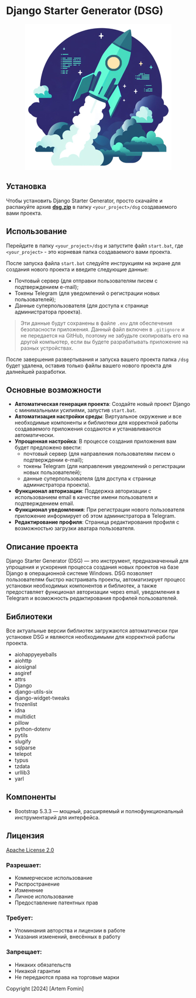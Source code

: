 # Django Starter Generator (DSG)

<p align="center">
  <img src="https://github.com/Hildbjorn/django_starter_generator/blob/main/dsg_hero.png?raw=true" alt="DSG">
</p>

## Установка
Чтобы установить Django Starter Generator, просто скачайте и распакуйте архив [**dsg.zip**](https://github.com/Hildbjorn/django_starter_generator/raw/main/DSG/dsg.zip) в папку `<your_project>/dsg` создаваемого вами проекта.

## Использование
Перейдите в папку `<your_project>/dsg` и запустите файл `start.bat`, где `<your_project>` - это корневая папка создаваемого вами проекта.

После запуска файла `start.bat` следуйте инструкциям на экране для создания нового проекта и введите следующие данные:

- Почтовый сервер (для отправки пользователям писем с подтверждением e-mail);
- Токены Telegram (для уведомлений о регистрации новых пользователей);
- Данные суперпользователя (для доступа к странице администратора проекта).

> Эти данные будут сохранены в файле `.env` для обеспечения безопасности приложения. 
> Данный файл включен в `.gitignore` и не передается на GitHub, поэтому не забудьте скопировать его на другой компьютер, если вы будете разрабатывать приложение на разных устройствах.

После завершения развертывания и запуска вашего проекта папка `/dsg` будет удалена, оставив только файлы вашего нового проекта для далнейшей разработки.

## Основные возможности
- **Автоматическая генерация проекта**: Создайте новый проект Django с минимальными усилиями, запустив `start.bat`.
- **Автоматизация настройки среды**: Виртуальное окружение и все необходимые компоненты и библиотеки для корректной работы создаваемого приложения создаются и устанавливаются автоматически.
- **Упрощенная настройка**: В процессе создания приложения вам будет предложено ввести:
  - почтовый сервер (для направления пользователям писем о подтверждении e-mail);
  - токены Telegram (для направления уведомлений о регистрации новых пользователей);
  - данные суперпользователя (для доступа к странице администратора проекта).
- **Функционал авторизации**: Поддержка авторизации с использованием email в качестве имени пользователя и подтверждением email.
- **Функционал уведомления**: При регистрации нового пользователя приложение информирует об этом администратора в Telegram.
- **Редактирование профиля**: Страница редактирования профиля с возможностью загрузки аватара пользователя.

## Описание проекта
Django Starter Generator (DSG) — это инструмент, предназначенный для упрощения и ускорения процесса создания новых проектов на базе Django в операционной системе Windows. DSG позволяет пользователям быстро настраивать проекты, автоматизирует процесс установки необходимых компонентов и библиотек, а также предоставляет функционал авторизации через email, уведомления в Telegram и возможность редактирования профилей пользователей.

## Библиотеки
Все актуальные версии библиотек загружаются автоматически при установке DSG и являются необходимыми для корректной работы проекта.

- aiohappyeyeballs
- aiohttp
- aiosignal
- asgiref
- attrs
- Django
- django-utils-six
- django-widget-tweaks
- frozenlist
- idna
- multidict
- pillow
- python-dotenv
- pytils
- slugify
- sqlparse
- telepot
- typus
- tzdata
- urllib3
- yarl

## Компоненты
- Bootstrap 5.3.3 — мощный, расширяемый и полнофункциональный инструментарий для интерфейса.

## Лицензия
[Apache License 2.0](https://www.apache.org/licenses/LICENSE-2.0.txt)

### Разрешает:
- Коммерческое использование
- Распространение
- Изменение
- Личное использование
- Предоставление патентных прав

### Требует:
- Упоминания авторства и лицензии в работе
- Указания изменений, внесённых в работу

### Запрещает:
- Никаких обязательств
- Никакой гарантии
- Не передаются права на торговые марки

Copyright [2024] [Artem Fomin]

